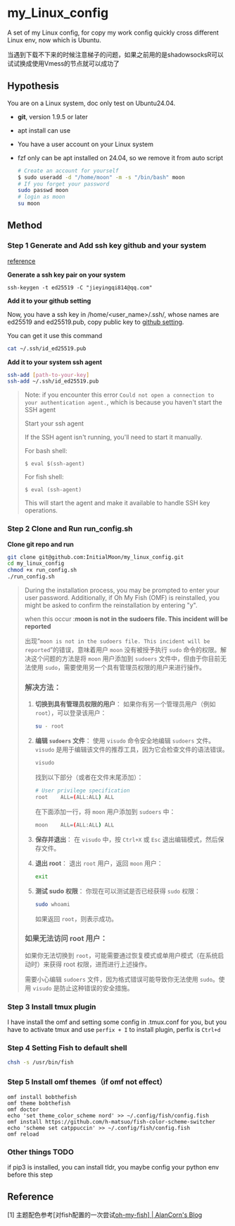 # my_Linux_config

A set of my Linux config, for copy my work config quickly cross different Linux env, now which is Ubuntu.

当遇到下载不下来的时候注意梯子的问题，如果之前用的是shadowsocksR可以试试换成使用Vmess的节点就可以成功了

## Hypothesis

You are on a Linux system, doc only test on Ubuntu24.04.

- **git**, version 1.9.5 or later

- apt install can use

- You have a user account on your Linux system

- fzf only can be apt installed on 24.04, so we remove it from auto script

  ```bash
  # Create an account for yourself
  $ sudo useradd -d "/home/moon" -m -s "/bin/bash" moon
  # If you forget your password
  sudo passwd moon
  # login as moon
  su moon
  ```

## Method

### Step 1 Generate and Add ssh key github and your system
[reference](https://docs.github.com/en/authentication/connecting-to-github-with-ssh/generating-a-new-ssh-key-and-adding-it-to-the-ssh-agent#generating-a-new-ssh-key)

**Generate a ssh key pair on your system**

```
ssh-keygen -t ed25519 -C "jieyingqi814@qq.com"
```

**Add it to your github setting**

Now, you have a ssh key in /home/<user_name>/.ssh/, whose names are ed25519 and ed25519.pub,
copy public key to [github setting](https://github.com/settings/keys).

You can get it use this command
```bash
cat ~/.ssh/id_ed25519.pub
```

**Add it to your system ssh agent**

```bash
ssh-add [path-to-your-key]
ssh-add ~/.ssh/id_ed25519.pub
```

> Note: if you encounter this error `Could not open a connection to your authentication agent.`, 
> which is because you haven't start the SSH agent
>
> Start your ssh agent
>
> If the SSH agent isn't running, you'll need to start it manually.
> 
> For bash shell:
> ```
> $ eval $(ssh-agent)
> ```
> For fish shell:
> ```
> $ eval (ssh-agent)
> ```
> This will start the agent and make it available to handle SSH key operations.

### Step 2 Clone and Run run_config.sh

**Clone git repo and run**

```bash
git clone git@github.com:InitialMoon/my_linux_config.git
cd my_linux_config
chmod +x run_config.sh
./run_config.sh
```

> During the installation process, you may be prompted to enter your user password. Additionally, if Oh My Fish (OMF) is reinstalled, you might be asked to confirm the reinstallation by entering "y".
>
> when this occur :**moon is not in the sudoers file.  This incident will be reported**
>
> 出现“`moon is not in the sudoers file. This incident will be reported`”的错误，意味着用户 `moon` 没有被授予执行 `sudo` 命令的权限。解决这个问题的方法是将 `moon` 用户添加到 `sudoers` 文件中，但由于你目前无法使用 `sudo`，需要使用另一个具有管理员权限的用户来进行操作。
>
> ### 解决方法：
>
> 1. **切换到具有管理员权限的用户**：
>    如果你有另一个管理员用户（例如 `root`），可以登录该用户：
>    ```bash
>    su - root
>    ```
>
> 2. **编辑 `sudoers` 文件**：
>    使用 `visudo` 命令安全地编辑 `sudoers` 文件。`visudo` 是用于编辑该文件的推荐工具，因为它会检查文件的语法错误。
>    
>    ```bash
>    visudo
>    ```
>
>    找到以下部分（或者在文件末尾添加）：
>    
>    ```bash
>    # User privilege specification
>    root    ALL=(ALL:ALL) ALL
>    ```
>
>    在下面添加一行，将 `moon` 用户添加到 `sudoers` 中：
>    
>    ```bash
>    moon    ALL=(ALL:ALL) ALL
>    ```
>
> 3. **保存并退出**：
>    在 `visudo` 中，按 `Ctrl+X` 或 `Esc` 退出编辑模式，然后保存文件。
>
> 4. **退出 root**：
>    退出 `root` 用户，返回 `moon` 用户：
>    ```bash
>    exit
>    ```
>
> 5. **测试 sudo 权限**：
>    你现在可以测试是否已经获得 `sudo` 权限：
>    ```bash
>    sudo whoami
>    ```
>
>    如果返回 `root`，则表示成功。
>
> ### 如果无法访问 root 用户：
> 如果你无法切换到 `root`，可能需要通过恢复模式或单用户模式（在系统启动时）来获得 root 权限，进而进行上述操作。
>
> 需要小心编辑 `sudoers` 文件，因为格式错误可能导致你无法使用 `sudo`。使用 `visudo` 是防止这种错误的安全措施。

### Step 3 Install tmux plugin

I have install the omf and setting some config in .tmux.conf for you,  but you have to activate tmux and use `perfix + I` to install plugin, perfix is `Ctrl+d`

### Step 4 Setting Fish to default shell

```bash
chsh -s /usr/bin/fish
```

### Step 5 Install omf themes（if omf not effect）

```fish
omf install bobthefish
omf theme bobthefish
omf doctor
echo 'set theme_color_scheme nord' >> ~/.config/fish/config.fish
omf install https://github.com/h-matsuo/fish-color-scheme-switcher
echo 'scheme set catppuccin' >> ~/.config/fish/config.fish
omf reload
```

### Other things TODO

if pip3 is installed, you can install tldr, you maybe config your python env before this step

## Reference

[1] 主题配色参考[对fish配置的一次尝试[oh-my-fish\] | AlanCorn's Blog](https://alancorn.github.io/blogs/2022/LinuxFishConfig.html#更改默认shell)
